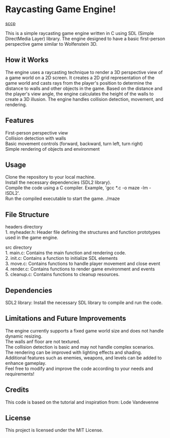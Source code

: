 # Raycasting Game Engine!
[sccp](https://github.com/TZITA/MAZE_PROJECT/assets/104761243/9d4b10fb-dee2-45f3-82e8-85487ac4b0a4)

This is a simple raycasting game engine written in C using SDL (Simple DirectMedia Layer) library. The engine designed to have a basic first-person perspective game similar to Wolfenstein 3D.<br>

## How it Works
The engine uses a raycasting technique to render a 3D perspective view of a game world on a 2D screen. It creates a 2D grid representation of the game world and casts rays from the player's position to determine the distance to walls and other objects in the game. Based on the distance and the player's view angle, the engine calculates the height of the walls to create a 3D illusion. The engine handles collision detection, movement, and rendering.

## Features
First-person perspective view<br>
Collision detection with walls<br>
Basic movement controls (forward, backward, turn left, turn right)<br>
Simple rendering of objects and environment<br>

## Usage
Clone the repository to your local machine.<br>
Install the necessary dependencies (SDL2 library).<br>
Compile the code using a C compiler. Example, 'gcc *.c -o maze -lm -lSDL2'.<br>
Run the compiled executable to start the game. ./maze<br>

## File Structure
headers directory<br>
	1. myheader.h: Header file defining the structures and function prototypes used in the game engine.<br>

src directory<br>
	1. main.c: Contains the main function and rendering code.<br>
	2. init.c: Contains a function to initialize SDL elements<br>
	3. move.c: Contains functions to handle player movement and close event<br>
	4. render.c: Contains functions to render game environment and events<br>
	5. cleanup.c: Contains functions to cleanup resources.<br>

## Dependencies
SDL2 library: Install the necessary SDL library to compile and run the code.

## Limitations and Future Improvements
The engine currently supports a fixed game world size and does not handle dynamic resizing.<br>
The walls anf floor are not textured.<br>
The collision detection is basic and may not handle complex scenarios.<br>
The rendering can be improved with lighting effects and shading.<br>
Additional features such as enemies, weapons, and levels can be added to enhance gameplay.<br>
Feel free to modify and improve the code according to your needs and requirements!<br>

## Credits
This code is based on the tutorial and inspiration from: Lode Vandevenne

## License
This project is licensed under the MIT License.
